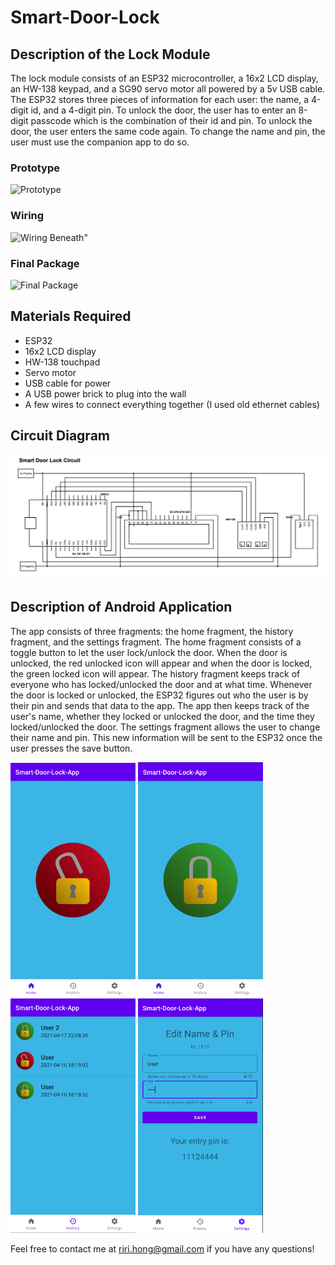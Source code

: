 # Smart-Door-Lock

## Description of the Lock Module 
The lock module consists of an ESP32 microcontroller, a 16x2 LCD display, an HW-138 keypad, and a SG90 servo motor all powered by a 5v USB cable. The ESP32 stores three pieces of information for each user: the name, a 4-digit id, and a 4-digit pin. To unlock the door, the user has to enter an 8-digit passcode 
which is the combination of their id and pin. To unlock the door, the user enters the same code again. To change the name and pin, the user must use the companion app to do so. 

### Prototype
![Prototype](Images/Prototype.jpg "Prototype")
### Wiring
![Wiring Beneath"](Images/Wiring.jpg "Wiring Beneath")
### Final Package
![Final Package](Images/Final_Package.jpg "Final Package")

## Materials Required
* ESP32
* 16x2 LCD display
* HW-138 touchpad
* Servo motor
* USB cable for power
* A USB power brick to plug into the wall
* A few wires to connect everything together (I used old ethernet cables)

## Circuit Diagram
![Image of Circuit Diagram](Images/Circuit_Diagram.png "Image of Circuit Diagram")

## Description of Android Application
The app consists of three fragments: the home fragment, the history fragment, and the settings fragment. 
The home fragment consists of a toggle button to let the user lock/unlock the door. When the door is unlocked, the red unlocked icon will appear and when the door is locked, the green locked icon will appear. 
The history fragment keeps track of everyone who has locked/unlocked the door and at what time. Whenever the door is locked or unlocked, the ESP32 figures out who the user is by their pin and sends that data to the app. The app then keeps track of the user's name, whether they locked or unlocked the door, and the time they locked/unlocked the door. 
The settings fragment allows the user to change their name and pin. This new information will be sent to the ESP32 once the user presses the save button.

<img src="Images/Home_Fragment_Unlocked.png" alt="Home Fragment Unlocked" width="200"/>
<img src="Images/Home_Fragment_Locked.png" alt="Home Fragment Locked" width="200"/>
<img src="Images/History_Fragment.png" alt="History Fragment" width="200"/>
<img src="Images/Settings_Fragment.png" alt="Settings Fragment" width="200"/>

Feel free to contact me at riri.hong@gmail.com if you have any questions!
